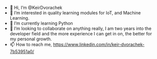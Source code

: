 - 👋 Hi, I’m @KeirDvorachek
- 👀 I’m interested in quality learning modules for IoT, and Machine Learning.
- 🌱 I’m currently learning Python
- 💞️ I’m looking to collaborate on anything really, I am two years into the developer field and the more experience I can get in on, the better for my personal growth.
- 📫 How to reach me, https://www.linkedin.com/in/keir-dvorachek-7b53951a0/

<!---
KeirDvorachek/KeirDvorachek is a ✨ special ✨ repository because its `README.md` (this file) appears on your GitHub profile.
You can click the Preview link to take a look at your changes.
--->
